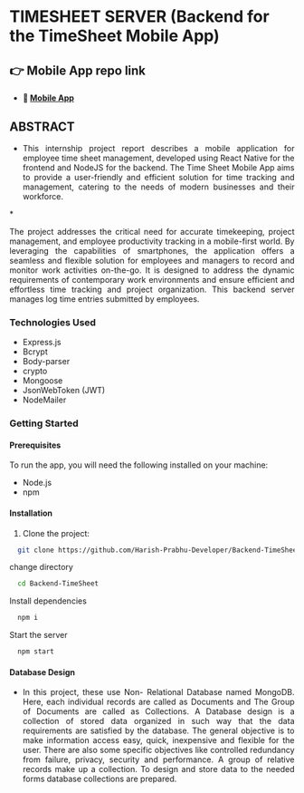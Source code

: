 # TIMESHEET SERVER (Backend for the TimeSheet Mobile App)

## 👉 Mobile App repo link
* #### 📱  [Mobile App](https://github.com/Harish-Prabhu-Developer/Time_Sheet_ReactNative) 

## ABSTRACT
* <p align="justify">This internship project report describes a mobile application for employee time sheet management, developed using React Native for the frontend and NodeJS for the backend. The Time Sheet Mobile App aims to provide a user-friendly and efficient solution for time tracking and management, catering to the needs of modern businesses and their workforce.
</p>
* <p align="justify">The project addresses the critical need for accurate timekeeping, project management, and employee productivity tracking in a mobile-first world. By leveraging the capabilities of smartphones, the application offers a seamless and flexible solution for employees and managers to record and monitor work activities on-the-go. It is designed to address the dynamic requirements of contemporary work environments and ensure efficient and effortless time tracking and project organization. This backend server manages log time entries submitted by employees.
</p>

### Technologies Used

* Express.js
* Bcrypt
* Body-parser
* crypto
* Mongoose
* JsonWebToken (JWT)
* NodeMailer

### Getting Started

#### Prerequisites

To run the app, you will need the following installed on your machine:

* Node.js
* npm

#### Installation

1. Clone the project:

```bash
  git clone https://github.com/Harish-Prabhu-Developer/Backend-TimeSheet.git
```

<p>change directory</p>

```bash
  cd Backend-TimeSheet
```
<p>Install dependencies</p>

```bash
  npm i
```
<p>Start the server</p>

```bash
  npm start
```

 #### Database Design 
 <ul>
  <li>
   <p align="justify">In this project, these use Non- Relational Database named MongoDB. Here, each individual 
records are called as Documents and The Group of Documents are called as Collections. A Database 
design is a collection of stored data organized in such way that the data requirements are satisfied by 
the database. The general objective is to make information access easy, quick, inexpensive and 
flexible for the user. There are also some specific objectives like controlled redundancy from failure, 
privacy, security and performance. A group of relative records make up a collection. To design and 
store data to the needed forms database collections are prepared.</p>
  </li>
 </ul>
 


 
